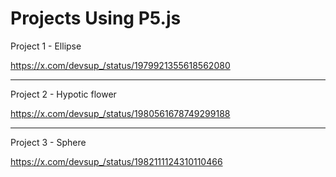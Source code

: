 # Projects Using P5.js

Project 1 - Ellipse

https://x.com/devsup_/status/1979921355618562080

-----------------------------------------------------------

Project 2 - Hypotic flower

https://x.com/devsup_/status/1980561678749299188

-----------------------------------------------------------

Project 3 - Sphere

https://x.com/devsup_/status/1982111124310110466